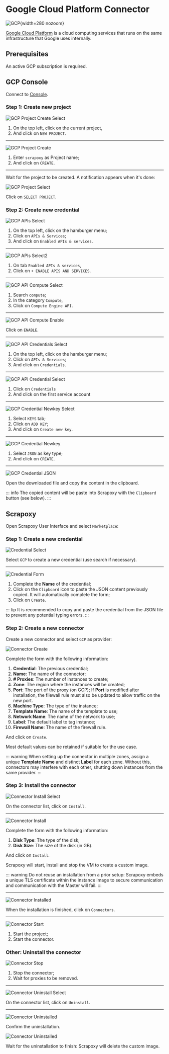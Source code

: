 # Google Cloud Platform Connector

![GCP](/assets/images/gcp.svg){width=280 nozoom}

[Google Cloud Platform](https://cloud.google.com) is a cloud computing services that runs on the same infrastructure
that Google uses internally.


## Prerequisites

An active GCP subscription is required.


## GCP Console

Connect to [Console](https://console.cloud.google.com).


### Step 1: Create new project

![GCP Project Create Select](gcp_project_create_select.png)

1. On the top left, click on the current project,
2. And click on `NEW PROJECT`.

---

![GCP Project Create](gcp_project_create.png)

1. Enter `scrapoxy` as Project name;
2. And click on `CREATE`.

---

Wait for the project to be created. A notification appears when it's done:

![GCP Project Select](gcp_project_select.png)

Click on `SELECT PROJECT`.


### Step 2: Create new credential

![GCP APIs Select](gcp_apis_select.png)

1. On the top left, click on the hamburger menu;
2. Click on `APIs & Services`;
3. And click on `Enabled APIs & services`.

---

![GCP APIs Select2](gcp_apis_select2.png)

1. On tab `Enabled APIs & services`,
2. Click on `+ ENABLE APIS AND SERVICES`.

---

![GCP API Compute Select](gcp_api_compute_select.png)

1. Search `compute`;
2. In the category `Compute`,
3. Click on `Compute Engine API`.

---

![GCP API Compute Enable](gcp_api_compute_enable.png)

Click on `ENABLE`.

---

![GCP API Credentials Select](gcp_credentials_select.png)

1. On the top left, click on the hamburger menu;
2. Click on `APIs & Services`;
3. And click on `Credentials`.

---

![GCP API Credential Select](gcp_credential_select.png)

1. Click on `Credentials`
2. And click on the first service account
---

![GCP Credential Newkey Select](gcp_credential_newkey_select.png)

1. Select `KEYS` tab;
2. Click on `ADD KEY`;
3. And click on `Create new key`.

---

![GCP Credential Newkey](gcp_credential_newkey.png)

1. Select `JSON` as key type;
2. And click on `CREATE`.

---

![GCP Credential JSON](gcp_credential_json.png)

Open the downloaded file and copy the content in the clipboard.

::: info
The copied content will be paste into Scrapoxy with the `Clipboard` button (see below).
:::


## Scrapoxy

Open Scrapoxy User Interface and select `Marketplace`:


### Step 1: Create a new credential

![Credential Select](spx_credential_select.png)

Select `GCP` to create a new credential (use search if necessary).

---

![Credential Form](spx_credential_create.png)

1. Complete the **Name** of the credential;
2. Click on the `Clipboard` icon to paste the JSON content previously copied. It will automatically complete the form;
3. Click on `Create`.

::: tip
It is recommended to copy and paste the credential from the JSON file to prevent any potential typing errors.
:::


### Step 2: Create a new connector

Create a new connector and select `GCP` as provider:

![Connector Create](spx_connector_create.png)

Complete the form with the following information:
1. **Credential**: The previous credential;
2. **Name**: The name of the connector;
3. **# Proxies**: The number of instances to create;
4. **Zone**: The region where the instances will be created;
5. **Port**: The port of the proxy (on GCP); If **Port** is modified after installation, the filewall rule must also be updated to allow traffic on the new port.
6. **Machine Type**: The type of the instance;
7. **Template Name**: The name of the template to use; 
8. **Network Name**: The name of the network to use; 
9. **Label**: The default label to tag instance;
10. **Firewall Name**: The name of the firewall rule.

And click on `Create`.

Most default values can be retained if suitable for the use case.

::: warning
When setting up the connector in multiple zones, assign a unique **Template Name** and distinct **Label** for each zone.
Without this, connectors may interfere with each other, shutting down instances from the same provider.
:::


### Step 3: Install the connector

![Connector Install Select](spx_connector_install_select.png)

On the connector list, click on `Install`.

---

![Connector Install](spx_connector_install.png)

Complete the form with the following information:
1. **Disk Type**: The type of the disk;
2. **Disk Size**: The size of the disk (in GB).

And click on `Install`.

Scrapoxy will start, install and stop the VM to create a custom image.

::: warning
Do not reuse an installation from a prior setup:
Scrapoxy embeds a unique TLS certificate within the instance image to secure communication and communication with the Master will fail.
:::

---

![Connector Installed](spx_connector_installed.png)

When the installation is finished, click on `Connectors`.

---

![Connector Start](spx_connector_start.png)

1. Start the project;
2. Start the connector.


### Other: Uninstall the connector

![Connector Stop](spx_connector_stop.png)

1. Stop the connector;
2. Wait for proxies to be removed.

---

![Connector Uninstall Select](spx_connector_uninstall_select.png)

On the connector list, click on `Uninstall`.

---

![Connector Uninstalled](spx_connector_uninstall_confirm.png)

Confirm the uninstallation.

![Connector Uninstalled](spx_connector_uninstalled.png)

Wait for the uninstallation to finish: Scrapoxy will delete the custom image.
